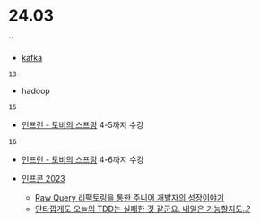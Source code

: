 # 24.03

``

- [kafka](../../infra/kafka.md)

`13`

- hadoop

`15`

- [인프런 - 토비의 스프링](https://www.inflearn.com/course/%ED%86%A0%EB%B9%84-%EC%8A%A4%ED%94%84%EB%A7%81%EB%B6%80%ED%8A%B8-%EC%9D%B4%ED%95%B4%EC%99%80%EC%9B%90%EB%A6%AC/dashboard) 4-5까지 수강

`16`

- [인프런 - 토비의 스프링](https://www.inflearn.com/course/%ED%86%A0%EB%B9%84-%EC%8A%A4%ED%94%84%EB%A7%81%EB%B6%80%ED%8A%B8-%EC%9D%B4%ED%95%B4%EC%99%80%EC%9B%90%EB%A6%AC/dashboard) 4-6까지 수강

- [인프콘 2023](https://www.inflearn.com/course/%EC%9D%B8%ED%94%84%EC%BD%982023-%EB%8B%A4%EC%8B%9C%EB%B3%B4%EA%B8%B0)
  - [Raw Query 리팩토링을 통한 주니어 개발자의 성장이야기]('../../../../conference/infcon2023/raw_query.md')
  - [안타깝게도 오늘의 TDD는 실패한 것 같군요. 내일은 가능할지도..?]('../../../../conference/infcon2023/tdd.md')
